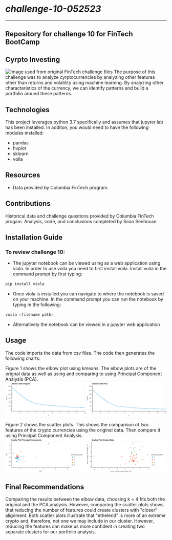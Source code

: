 # *challenge-10-052523*
---
**Repository for challenge 10 for FinTech BootCamp**
---
## Cyrpto Investing

![Image used from original FinTech challenge files](/Starter_Code/images/7-4-challenge-image.png)
The purpose of this challenge was to analyze cyrptocurrencies by analyzing other features other than returns and volatility using machine learning. By analyzing other characteristics of the currency, we can identify patterns and build a portfolio around these patterns. 

## Technologies

This project leverages python 3.7 specifically and assumes that jupyter lab has been installed. In additon, you would need to have the following modules installed:
* pandas
* hvplot
* sklearn
* voila

## Resources
* Data provided by Columbia FinTech program.

## Contributions 

Historical data and challenge questions provided by Columbia FinTech progam.
Analysis, code, and conclusions completed by Sean Senhouse

## Installation Guide
### To review challenge 10:

* The jupyter notebook can be viewed using as a web application using viola. In order to use voila you need to first install voila. Install voila in the command prompt by first typing:

```python
pip install viola
```
* Once viola is installed you can navigate to where the notebook is saved on your machine. In the command prompt you can run the notebook by typing in the following:

```python
voila <filename path> 
```

* Alternatively the notebook can be viewed in a jupyter web application

## Usage
The code imports the data from csv files. The code then generates the following charts: 

Figure 1 shows the elbow plot using kmeans. The elbow plots are of the orignal data as well as using and comparing to using Principal Component Analysis (PCA). 
![elbow_plots](/Starter_Code/images/elbow_plots.png)

Figure 2 shows the scatter plots. This shows the comparison of two features of the crypto currencies using the original data. Then compare it using Principal Component Analysis. 
![scatter_plots](/Starter_Code/images/scatter_plots.png)

## Final Recommendations
Comparing the results between the elbow data, choosing k = 4 fits both the original and the PCA analysis. However, comparing the scatter plots shows that reducing the number of features could create clusters with "closer" alignment. Both scatter plots illustrate that "ethelend" is more of an extreme crypto and, therefore, not one we may include in our cluster. However, reducing the features can make us more confident in creating two separate clusters for our portfolio analysis.